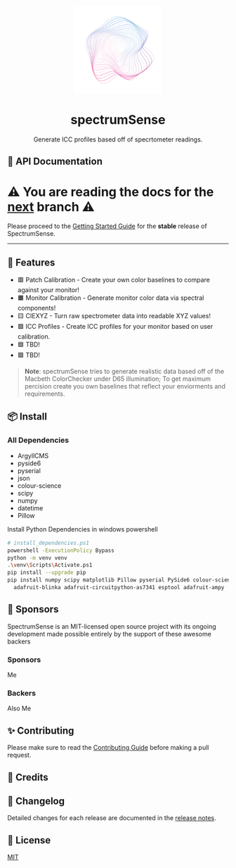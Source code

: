 <div align="center">
  <img src="./docs/logo.svg" width="200"/>
  <h1>spectrumSense</h1>
  <p>Generate ICC profiles based off of specrtometer readings.</p>
  
</div>


## 📙 API Documentation

<h1>⚠️ You are reading the docs for the <a href="https://github.com/Nfloc/SpectrumSense/tree/main">next</a> branch ⚠️</h1>

Please proceed to the [Getting Started Guide]() for the **stable** release of SpectrumSense.

---

## 🚀 Features

- 🟥 Patch Calibration - Create your own color baselines to compare against your monitor!
- 🟧 Monitor Calibration - Generate monitor color data via spectral components!
- 🟨 CIEXYZ - Turn raw spectrometer data into readable XYZ values!
- 🟩 ICC Profiles - Create ICC profiles for your monitor based on user calibration.
- 🟦 TBD!
- 🟪 TBD!

> **Note**: spectrumSense tries to generate realistic data based off of the Macbeth ColorChecker under D65 illumination;
> To get maximum percision create you own baselines that reflect your enviorments and requirements.

## 📦 Install
### All Dependencies

- ArgyllCMS
- pyside6
- pyserial
- json
- colour-science
- scipy
- numpy
- datetime
- Pillow

Install Python Dependencies in windows powershell
```bash
# install_dependencies.ps1
powershell -ExecutionPolicy Bypass
python -m venv venv
.\venv\Scripts\Activate.ps1
pip install --upgrade pip
pip install numpy scipy matplotlib Pillow pyserial PySide6 colour-science `
  adafruit-blinka adafruit-circuitpython-as7341 esptool adafruit-ampy
```

## 🤝 Sponsors

SpectrumSense is an MIT-licensed open source project with its ongoing development made possible entirely by the support of these awesome backers

### Sponsors

Me

### Backers

Also Me

## ✨ Contributing

Please make sure to read the [Contributing Guide]() before making a pull request.

## 📘 Credits

## 📝 Changelog

Detailed changes for each release are documented in the [release notes]().

## 🔑 License

[MIT](https://github.com/Nfloc/SpectrumSense/blob/main/LICENSE)
